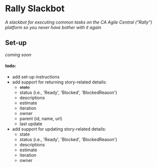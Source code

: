 # Rally Slackbot
_A slackbot for executing common tasks on the CA Agile Central ("Rally") platform so you never have bother with it again_

## Set-up
_coming soon_


#### todo:
- add set-up instructions
- add support for returning story-related details:
    * ~~state~~
    * status (i.e., 'Ready', 'Blocked', 'BlockedReason')
    * descriptions
    * estimate
    * iteration
    * owner
    * parent (id, name, url)
    * last update
- add support for updating story-related details:
    * state
    * status (i.e., 'Ready', 'Blocked', 'BlockedReason')
    * descriptions
    * estimate
    * iteration
    * owner